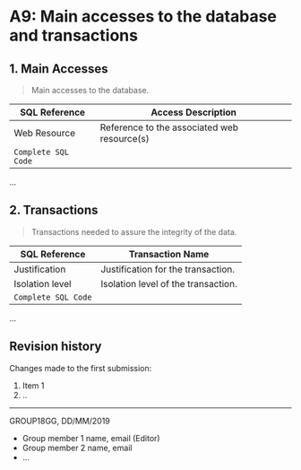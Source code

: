 
# A9: Main accesses to the database and transactions

## 1. Main Accesses

> Main accesses to the database.

| SQL Reference | Access Description                          |
| ------------- | ------------------------------------------- |
| Web Resource  | Reference to the associated web resource(s) |
| `Complete SQL Code`                                         |

...
 
## 2. Transactions
 
> Transactions needed to assure the integrity of the data.

| SQL Reference   | Transaction Name                    |
| --------------- | ----------------------------------- |
| Justification   | Justification for the transaction.  |
| Isolation level | Isolation level of the transaction. |
| `Complete SQL Code`                                   |

...

## Revision history

Changes made to the first submission:
1. Item 1
1. ..

***
GROUP18GG, DD/MM/2019
 
* Group member 1 name, email (Editor)
* Group member 2 name, email
* ...
